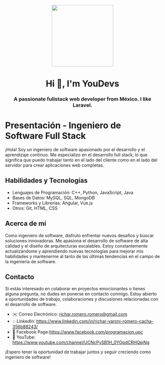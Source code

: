 <div id="header" align="center">
    <img src="[https://media.giphy.com/media/QZkpIdieotn3i/giphy.gif](https://cdn.discordapp.com/attachments/1081303981244030997/1081308802671984670/rich.vrc_handsome_man_streamer_programmer_8k_2_53a930fb-f312-4518-b1c5-0ef00d462d20.png)" width="200" />
    <h1 align="center">Hi 👋, I'm YouDevs</h1>
    <h3 align="center">A passionate fullstack web developer from México. I like Laravel.</h3>
</div>


# Presentación - Ingeniero de Software Full Stack

¡Hola! Soy un ingeniero de software apasionado por el desarrollo y el aprendizaje continuo. Me especializo en el desarrollo full stack, lo que significa que puedo trabajar tanto en el lado del cliente como en el lado del servidor para crear aplicaciones web completas.

## Habilidades y Tecnologías

- Lenguajes de Programación: C++, Python, JavaScript, Java
- Bases de Datos: MySQL, SQL, MongoDB
- Frameworks y Librerías: Angular, Vue.js
- Otros: Git, HTML, CSS

## Acerca de mí

Como ingeniero de software, disfruto enfrentar nuevos desafíos y buscar soluciones innovadoras. Me apasiona el desarrollo de software de alta calidad y el diseño de arquitecturas escalables. Estoy constantemente actualizándome y aprendiendo nuevas tecnologías para mejorar mis habilidades y mantenerme al tanto de las últimas tendencias en el campo de la ingeniería de software.

## Contacto

Si estás interesado en colaborar en proyectos emocionantes o tienes alguna pregunta, no dudes en ponerse en contacto conmigo. Estoy abierto a oportunidades de trabajo, colaboraciones y discusiones relacionadas con el desarrollo de software.

- ✉️ Correo Electrónico: richar.romero.romero@gmail.com 
- 💡 LinkedIn: https://www.linkedin.com/in/richar-varoni-romero-cacha-356b88243/ 
- 📱 Facebook Page:https://www.facebook.com/programacion.upc 
- 📌 YouTube: https://www.youtube.com/channel/UCNcPySB1H_0YOpdCRHQejNg 

¡Espero tener la oportunidad de trabajar juntos y seguir creciendo como ingeniero de software!

